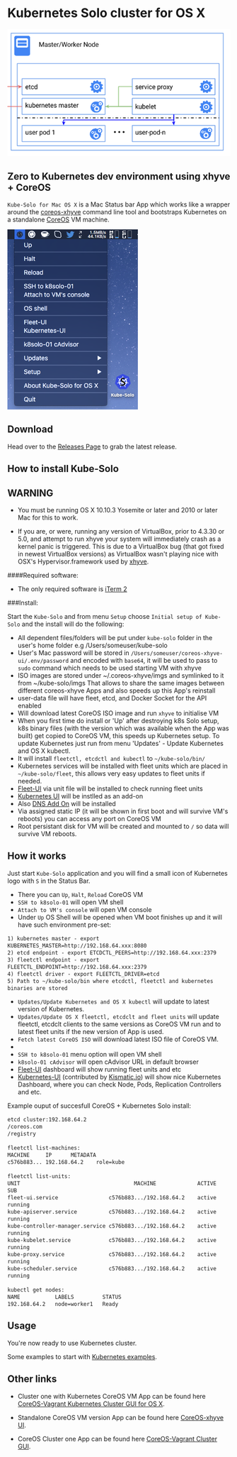 Kubernetes Solo cluster for OS X
============================

![k8s-solo](k8s-singlenode.png)

Zero to Kubernetes dev environment using xhyve + CoreOS
---------------

`Kube-Solo for Mac OS X` is a Mac Status bar App which works like a wrapper around the [coreos-xhyve](https://github.com/coreos/coreos-xhyve) command line tool and bootstraps Kubernetes on a standalone [CoreOS](https://coreos.com) VM machine.

![Kube-Solo](kube-solo-osx.png "Kubernetes-Solo")

Download
--------
Head over to the [Releases Page](https://github.com/rimusz/kube-solo-osx/releases) to grab the latest release.


How to install Kube-Solo
----------

**WARNING**
 -----------
  - You must be running OS X 10.10.3 Yosemite or later and 2010 or later Mac for this to work.

  - If you are, or were, running any version of VirtualBox, prior to 4.3.30 or 5.0,
and attempt to run xhyve your system will immediately crash as a kernel panic is
triggered. This is due to a VirtualBox bug (that got fixed in newest VirtualBox
versions) as VirtualBox wasn't playing nice with OSX's Hypervisor.framework used
by [xhyve](https://github.com/mist64/xhyve). 

####Required software:
* The only required software is [iTerm 2](http://www.iterm2.com/#/section/downloads) 


###Install:

Start the `Kube-Solo` and from menu `Setup` choose `Initial setup of Kube-Solo` and the install will do the following:

* All dependent files/folders will be put under `kube-solo` folder in the user's home folder e.g /Users/someuser/kube-solo
* User's Mac password will be stored in `/Users/someuser/coreos-xhyve-ui/.env/password` and encoded with `base64`, it will be used to pass to `sudo` command which needs to be used starting VM with xhyve
* ISO images are stored under ~/.coreos-xhyve/imgs and symlinked to it from ~/kube-solo/imgs
That allows to share the same images between different coreos-xhyve Apps and also speeds up this App's reinstall
* user-data file will have fleet, etcd, and Docker Socket for the API enabled
* Will download latest CoreOS ISO image and run `xhyve` to initialise VM 
* When you first time do install or 'Up' after destroying k8s Solo setup, k8s binary files (with the version which was available when the App was built) get copied to CoreOS VM, this speeds up Kubernetes setup. To update Kubernetes just run from menu 'Updates' - Update Kubernetes and OS X kubectl.
* It will install `fleetctl, etcdctl and kubectl` to `~/kube-solo/bin/`
* Kubernetes services will be installed with fleet units which are placed in `~/kube-solo/fleet`, this allows very easy updates to fleet units if needed.
* [Fleet-UI](http://fleetui.com) via unit file will be installed to check running fleet units
* [Kubernetes UI](http://kubernetes.io/v1.0/docs/user-guide/ui.html) will be instlled as an add-on
* Also [DNS Add On](https://github.com/GoogleCloudPlatform/kubernetes/tree/master/cluster/addons/dns) will be installed
* Via assigned static IP (it will be shown in first boot and will survive VM's reboots) you can access any port on CoreOS VM
* Root persistant disk for VM will be created and mounted to `/` so data will survive VM reboots. 

How it works
------------

Just start `Kube-Solo` application and you will find a small icon of Kubernetes logo with `S` in the Status Bar.

* There you can `Up`, `Halt`, `Reload` CoreOS VM
* `SSH to k8solo-01` will open VM shell
* `Attach to VM's console` will open VM console
* Under `Up` OS Shell will be opened when VM boot finishes up and it will have such environment pre-set:

````
1) kubernetes master - export KUBERNETES_MASTER=http://192.168.64.xxx:8080
2) etcd endpoint - export ETCDCTL_PEERS=http://192.168.64.xxx:2379
3) fleetctl endpoint - export FLEETCTL_ENDPOINT=http://192.168.64.xxx:2379
4) fleetctl driver - export FLEETCTL_DRIVER=etcd
5) Path to ~/kube-solo/bin where etcdctl, fleetctl and kubernetes binaries are stored
````

* `Updates/Update Kubernetes and OS X kubectl` will update to latest version of Kubernetes.
* `Updates/Update OS X fleetctl, etcdclt and fleet units` will update fleetctl, etcdclt clients to the same versions as CoreOS VM run and to latest fleet units if the new version of App is used.
* `Fetch latest CoreOS ISO` will download latest ISO file of CoreOS VM.
*
* `SSH to k8solo-01` menu option will open VM shell
* `k8solo-01 cAdvisor` will open cAdvisor URL in default browser
* [Fleet-UI](http://fleetui.com) dashboard will show running fleet units and etc
* [Kubernetes-UI](https://github.com/GoogleCloudPlatform/kubernetes/tree/master/www) (contributed by [Kismatic.io](http://kismatic.io/)) will show nice Kubernetes Dashboard, where you can check Node, Pods, Replication Controllers and etc.


Example ouput of succesfull CoreOS + Kubernetes Solo install:

````
etcd cluster:192.168.64.2
/coreos.com
/registry

fleetctl list-machines:
MACHINE		IP		METADATA
c576b883...	192.168.64.2	role=kube

fleetctl list-units:
UNIT									MACHINE				ACTIVE	SUB
fleet-ui.service				c576b883.../192.168.64.2	active	running
kube-apiserver.service			c576b883.../192.168.64.2	active	running
kube-controller-manager.service	c576b883.../192.168.64.2	active	running
kube-kubelet.service			c576b883.../192.168.64.2	active	running
kube-proxy.service				c576b883.../192.168.64.2	active	running
kube-scheduler.service			c576b883.../192.168.64.2	active	running

kubectl get nodes:
NAME           LABELS         STATUS
192.168.64.2   node=worker1   Ready

````



Usage
------------

You're now ready to use Kubernetes cluster.

Some examples to start with [Kubernetes examples](https://github.com/GoogleCloudPlatform/kubernetes/blob/master/examples/).

Other links
-----------
* Cluster one with Kubernetes CoreOS VM App can be found here [CoreOS-Vagrant Kubernetes Cluster GUI for OS X](https://github.com/rimusz/coreos-osx-gui-kubernetes-cluster).

* Standalone CoreOS VM version App can be found here [CoreOS-xhyve UI](https://github.com/rimusz/coreos-xhyve-ui).

* CoreOS Cluster one App can be found here [CoreOS-Vagrant Cluster GUI](https://github.com/rimusz/coreos-osx-gui-cluster).

